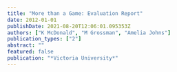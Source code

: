 ```yaml
---
title: "More than a Game: Evaluation Report"
date: 2012-01-01
publishDate: 2021-08-20T12:06:01.095353Z
authors: ["K McDonald", "M Grossman", "Amelia Johns"]
publication_types: ["2"]
abstract: ""
featured: false
publication: "*Victoria University*"
---
```


